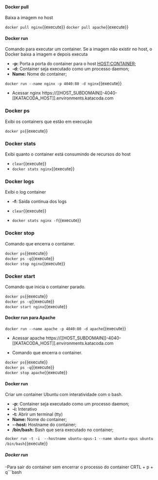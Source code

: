 #### Docker pull
Baixa a imagem no host

`docker pull nginx`{{execute}}
`docker pull apache`{{execute}}

#### Docker run
Comando para executar um container. Se a imagem não existir no host, o Docker baixa a imagem e depois executa

- **-p:** Porta a porta do container para o host <HOST:CONTAINER>;
- **-d:** Container seja executado como um processo daemon;
- **Name:** Nome do container;

`docker run --name nginx -p 4040:80 -d nginx`{{execute}}
- Acessar nginx
https://[[HOST_SUBDOMAIN]]-4040-[[KATACODA_HOST]].environments.katacoda.com

### Docker ps

Exibi os containers que estão em execução

`docker ps`{{execute}}


### Docker stats

Exibi quanto o container está consumindo de recursos do host

- `clear`{{execute}}
- `docker stats nginx`{{execute}}


### Docker logs

Exibi o log container

- **-f:** Saída continua dos logs

- `clear`{{execute}}
- `docker stats nginx -f`{{execute}}

### Docker stop

Comando que encerra o container.

`docker ps`{{execute}} <br>
`docker ps -q`{{execute}}<br>
`docker stop nginx`{{execute}}<br>

### Docker start

Comando que inicia o container parado.

`docker ps`{{execute}} <br>
`docker ps -q`{{execute}} <br>
`docker start nginx`{{execute}} <br>

#### Docker run para Apache

`docker run --name apache -p 4040:80 -d apache`{{execute}}
- Acessar apache
https://[[HOST_SUBDOMAIN]]-4040-[[KATACODA_HOST]].environments.katacoda.com

- Comando que encerra o container.

`docker ps`{{execute}} <br>
`docker ps -q`{{execute}}<br>
`docker stop apache`{{execute}}<br>

#### Docker run

Criar um container Ubuntu com interatividade com o bash. 

- **-p:** Container seja executado como um processo daemon;
- **-i:** Interativo
- **-t:** Abrir um terminal (tty)
- **Name:** Nome do container;
- **--host:** Hostname do container;
- **/bin/bash:** Bash que sera executado no container;

`docker run -t -i  --hostname ubuntu-opus-1 --name ubuntu-opus ubuntu /bin/bash`{{execute}}

##### Docker run
-Para sair do container sem encerrar o processo do container
    CRTL + p + q```bash
```
